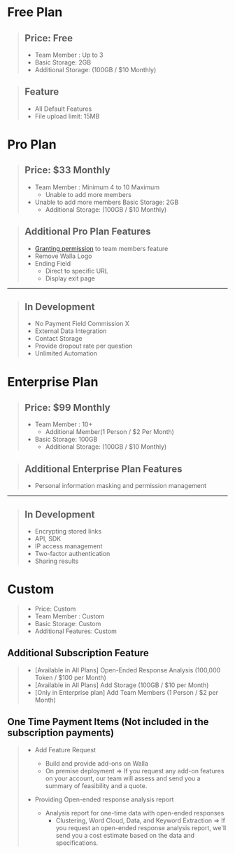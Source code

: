 # Free Plan

> ## Price: Free
> - Team Member : Up to 3
> - Basic Storage: 2GB
> - Additional Storage: (100GB / $10 Monthly)

> ## Feature
> - All Default Features
> - File upload limit: 15MB

# Pro Plan

> ## Price: $33 Monthly
> - Team Member : Minimum 4 to 10 Maximum
>   - Unable to add more members
> - Unable to add more members Basic Storage: 2GB
>   - Additional Storage: (100GB / $10 Monthly)

> ## Additional Pro Plan Features
> - [Granting permission]() to team members feature
> - Remove Walla Logo
> - Ending Field
>   - Direct to specific URL
>   - Display exit page

---

> ## In Development
> - No Payment Field Commission X
> - External Data Integration
> - Contact Storage
> - Provide dropout rate per question
> - Unlimited Automation

# Enterprise Plan

> ## Price: $99 Monthly
> - Team Member : 10+
>   - Additional Member(1 Person / $2 Per Month)
> - Basic Storage: 100GB
>   - Additional Storage: (100GB / $10 Monthly)

> ## Additional Enterprise Plan Features
> - Personal information masking and permission management

---

> ## In Development
> - Encrypting stored links
> - API, SDK
> - IP access management
> - Two-factor authentication
> - Sharing results


# Custom

> - Price: Custom
> - Team Member : Custom
> - Basic Storage: Custom
> - Additional Features: Custom

## Additional Subscription Feature
> - [Available in All Plans] Open-Ended Response Analysis (100,000 Token / $100 per Month)
> - [Available in All Plans] Add Storage (100GB / $10 per Month)
> - [Only in Enterprise plan] Add Team Members (1 Person / $2 per Month)


## One Time Payment Items (Not included in the subscription payments)
> - Add Feature Request
>   - Build and provide add-ons on Walla
>   - On premise deployment ⇒ If you request any add-on features on your account, our team will assess and send you a summary of feasibility and a quote.
> 
> - Providing Open-ended response analysis report
>   - Analysis report for one-time data with open-ended responses
>     - Clustering, Word Cloud, Data, and Keyword Extraction ⇒ If you request an open-ended response analysis report, we'll send you a cost estimate based on the data and specifications. 